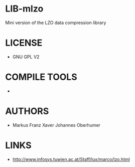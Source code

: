 LIB-mlzo
========

Mini version of the LZO data compression library 


LICENSE
===============
* GNU GPL V2

COMPILE TOOLS
===============
* 

AUTHORS
===============
* Markus Franz Xaver Johannes Oberhumer

LINKS
===============
* http://www.infosys.tuwien.ac.at/Staff/lux/marco/lzo.html
